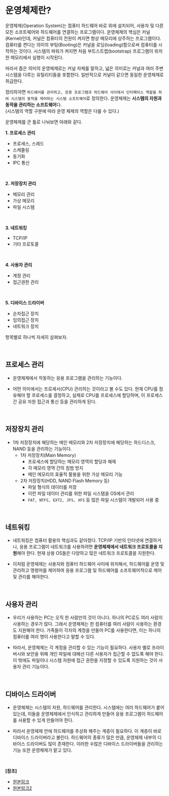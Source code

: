 # 운영체제란?

운영체제(Operation System)는 컴퓨터 하드웨어 바로 위에 설치되어, 사용자 및 다른 모든 소프트웨어와 하드웨어를 연결하는 프로그램이다. 운영체제의 핵심은 커널(Kernel)인데, 커널은 컴퓨터의 전원이 켜지면 항상 메모리에 상주하는 프로그램이다. 컴퓨터를 켠다는 의미의 부팅(Booting)은 커널을 로딩(loading)함으로써 컴퓨터를 시작하는 것이다. 시스템의 파워가 켜지면 처음 부트스트랩(bootstrap) 프로그램이 위치한 메모리에서 실행이 시작된다.

따라서 좁은 의미의 운영체제로는 커널 자체를 말하고, 넓은 의미로는 커널과 여러 주변 시스템을 다루는 유틸리티들을 포함한다. 일반적으로 커널이 같으면 동일한 운영체제로 취급한다.

정리하자면 `하드웨어를 관리하고, 응용 프로그램과 하드웨어 사이에서 인터페이스 역할을 하여 시스템의 동작을 제어하는 시스템 소프트웨어`로 정의한다. 운영체제는 **시스템의 자원과 동작을 관리하는 소프트웨어**다.
<br/>
(시스템의 역할 구분에 따라 운영 체제의 역할은 다를 수 있다.)

운영체제를 큰 틀로 나눠보면 아래와 같다.

**1. 프로세스 관리**
* 프로세스, 스레드
* 스케줄링
* 동기화
* IPC 통신

<br/>

**2. 저장장치 관리**
* 메모리 관리
* 가상 메모리
* 파일 시스템

<br/>

**3. 네트워킹**
* TCP/IP
* 기타 프로토콜

<br/>

**4. 사용자 관리**
* 계정 관리
* 접근권한 관리

<br/>

**5. 디바이스 드라이버**
* 순차접근 장치
* 임의접근 장치
* 네트워크 장치

항목별로 하나씩 자세히 살펴보자.

<br/>

## 프로세스 관리

* 운영체제에서 작동하는 응용 프로그램을 관리하는 기능이다.

* 어떤 의미에서는 프로세서(CPU) 관리하는 것이라고 볼 수도 있다. 현재 CPU를 점유해야 할 프로세스를 결정하고, 실제로 CPU를 프로세스에 할당하며, 이 프로세스 간 공유 자원 접근과 통신 등을 관리하게 된다.

<br/>

## 저장장치 관리

* 1차 저장장치에 해당하는 메인 메모리와 2차 저장장치에 해당하는 하드디스크, NAND 등을 관리하는 기능이다.
  * 1차 저장장치(Main Memory)
    * 프로세스에 할당하는 메모리 영역의 할당과 해제
    * 각 메모리 영역 간의 침범 방지
    * 메인 메모리의 효율적 활용을 위한 가상 메모리 기능
  * 2차 저장장치(HDD, NAND Flash Memory 등)
    * 파일 형식의 데이터를 저장
    * 이런 파일 데이터 관리를 위한 파일 시스템을 OS에서 관리
    * `FAT, NTFS, EXT2, JFS, XFS` 등 많은 파일 시스템이 개발되어 사용 중

<br/>

## 네트워킹

* 네트워킹은 컴퓨터 활용의 핵심과도 같아졌다. TCP/IP 기반의 인터넷에 연결하거나, 응용 프로그램이 네트워크를 사용하려면 **운영체제에서 네트워크 프로토콜을 지원**해야 한다. 현재 상용 OS들은 다양하고 많은 네트워크 프로토콜을 지원한다.

* 이처럼 운영체제는 사용자와 컴퓨터 하드웨어 사이에 위치해서, 하드웨어를 운영 및 관리하고 명령어를 제어하여 응용 프로그램 및 하드웨어를 소프트웨어적으로 제어 및 관리를 해야한다.

<br/>

## 사용자 관리

* 우리가 사용하는 PC는 오직 한 사람만의 것이 아니다. 하나의 PC로도 여러 사람이 사용하는 경우가 많다. 그래서 운영체제는 한 컴퓨터를 여러 사람이 사용하는 환경도 지원해야 한다. 가족들이 각자의 계정을 만들어 PC를 사용한다면, 이는 하나의 컴퓨터를 여러 명이 사용한다고 말할 수 있다.

* 따라서, 운영체제는 각 계정을 관리할 수 있는 기능이 필요하다. 사용자 별로 프라이버시와 보안을 위해 개인 파일에 대해선 다른 사용자가 접근할 수 없도록 해야 한다. 이 밖에도 파일이나 시스템 자원에 접근 권한을 지정할 수 있도록 지원하는 것이 사용자 관리 기능이다.

<br/>

## 디바이스 드라이버

* 운영체제는 시스템의 자원, 하드웨어를 관리한다. 시스템에는 여러 하드웨어가 붙어있는데, 이들을 운영체제에서 인식하고 관리하게 만들어 응용 프로그램이 하드웨어를 사용할 수 있게 만들어야 한다.

* 따라서 운영체제 안에 하드웨어를 추상화 해주는 계층이 필요하다. 이 계층이 바로 디바이스 드라이버라고 불린다. 하드웨어의 종류가 많은 만큼, 운영체제 내부의 디바이스 드라이버도 많이 존재한다. 이러한 수많은 디바이스 드라이버들을 관리하는 기능 또한 운영체제가 맡고 있다.

<br/>

**[참조]**
* [원본링크](https://gyoogle.dev/blog/computer-science/operating-system/Operation%20System.html)
* [원본링크2](https://rebro.kr/170?category=504670)